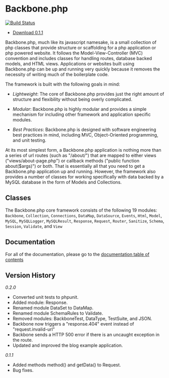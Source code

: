 Backbone.php
============

[![Build Status](https://travis-ci.org/jamesatracy/Backbone.php.png?branch=master)](https://travis-ci.org/jamesatracy/Backbone.php?branch=master)

* [Download 0.1.1](https://github.com/jamesatracy/Backbone.php/releases)

Backbone.php, much like its javascript namesake, is a small collection of php classes that provide structure or scaffolding for a php application or php powered website. It follows the Model-View-Controller (MVC) convention and includes classes for handling routes, database backed models, and HTML views. Applications or websites built using Backbone.php can be up and running very quickly because it removes the necessity of writing much of the boilerplate code.

The framework is built with the following goals in mind:

* *Lightweight*: The core of Backbone.php provides just the right amount of structure and flexibility without being overly complicated.

* *Modular*: Backbone.php is highly modular and provides a simple mechanism for including other framework and application specific modules.

* *Best Practices*: Backbone.php is designed with software engineering best practices in mind, including MVC, Object-Oriented programming, and unit testing.

At its most simplest form, a Backbone.php application is nothing more than a series of url routes (such as "/about/") that are mapped to either views ("views/about-page.php") or callback methods ("public function about($args)") or both. That is essentially all that you need to get a Backbone.php application up and running. However, the framework also provides a number of classes for working specifically with data backed by a MySQL database in the form of Models and Collections.

Classes
-------

The Backbone.php core framework consists of the following 19 modules: `Backbone`, `Collection`, `Connections`, `DataMap`, `DataSource`, `Events`, `Html`, `Model`, `MySQL`, `MySQLLogger`, `MySQLResult`, `Response`, `Request`, `Router`, `Sanitize`, `Schema`, `Session`, `Validate`, and `View`
		
Documentation
-------------

For all of the documentation, please go to the [documentation table of contents](https://github.com/jamesatracy/Backbone.php/blob/master/docs/toc.md)

Version History
---------------

*0.2.0*
* Converted unit tests to phpunit.
* Added module: Response.
* Renamed module DataSet to DataMap.
* Renamed module SchemaRules to Validate.
* Removed modules: BackboneTest, DataType, TestSuite, and JSON.
* Backbone now triggers a "response.404" event instead of "request.invalid-url"
* Backbone sends a HTTP 500 error if there is an uncaught exception in the route.
* Updated and improved the blog example application.

*0.1.1*
* Added methods method() and getData() to Request.
* Bug fixes.
